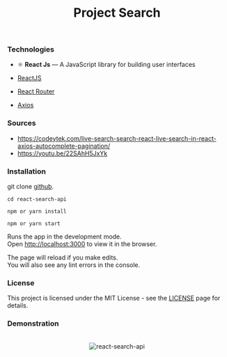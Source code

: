 <h1 align="center">
  Project Search
<br><br>
</h1>

### Technologies

- ⚛️ **React Js** — A JavaScript library for building user interfaces

-   [ReactJS](https://reactjs.org/)
-   [React Router](https://github.com/ReactTraining/react-router)
-   [Axios](https://github.com/axios/axios)


### Sources
- https://codeytek.com/live-search-search-react-live-search-in-react-axios-autocomplete-pagination/
- https://youtu.be/22SAhH5JxYk


### Installation
git clone [github](https://github.com/humbertoromanojr/react-search-api).

`cd react-search-api`

`npm or yarn install`

`npm or yarn start`

Runs the app in the development mode.<br />
Open [http://localhost:3000](http://localhost:3000) to view it in the browser.

The page will reload if you make edits.<br />
You will also see any lint errors in the console.

### License
This project is licensed under the MIT License - see the [LICENSE](https://opensource.org/licenses/MIT) page for details.


### Demonstration 
<p align="center">
<br>
  <img src="https://i.ibb.co/5Mh3Wxg/react-search-api.gif" alt="react-search-api" border="0">
<br>
</p>


